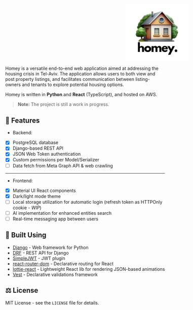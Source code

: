 <div style="display: flex; justify-content: center; align-items: center; width: 100vw;">
  <img src="https://raw.githubusercontent.com/zivattias/Homey/main/client/src/assets/logo.png" width="200px" />
</div>

Homey is a versatile end-to-end web application aimed at addressing the housing crisis in Tel-Aviv. The application allows users to both view and post property listings, and facilitates communication between listing-owners and tenants to explore potential housing options.

Homey is written in **Python** and **React** (TypeScript), and hosted on AWS.

> **Note:** The project is still a work in progress.

## 🧩 Features

-   Backend:
-   [x] PostgreSQL database
-   [x] Django-based REST API
-   [x] JSON Web Token authentication
-   [x] Custom permissions per Model/Serializer
-   [ ] Data fetch from Meta Graph API & web crawling

---

-   Frontend:
-   [x] Material UI React components
-   [x] Dark/light mode theme
-   [ ] Local storage utilization for automatic login (refresh token as HTTPOnly cookie - _WIP_)
-   [ ] AI implementation for enhanced entities search
-   [ ] Real-time messaging app between users

## 🧱 Built Using

-   [Django](https://github.com/django/django) - Web framework for Python
-   [DRF](https://github.com/encode/django-rest-framework) - REST API for Django
-   [SimpleJWT](https://github.com/jazzband/djangorestframework-simplejwt) - JWT plugin
-   [react-router-dom](https://github.com/remix-run/react-router) - Declarative routing for React
-   [lottie-react](https://github.com/Gamote/lottie-react) - Lightweight React lib for rendering JSON-based animations
-   [Vest](https://github.com/ealush/vest) - Declarative validations framework

## ⚖️ License

MIT License - see the `LICENSE` file for details.
